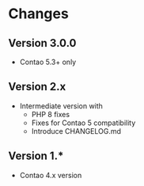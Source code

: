 # Changes


## Version 3.0.0

* Contao 5.3+ only


## Version 2.x

* Intermediate version with
  * PHP 8 fixes
  * Fixes for Contao 5 compatibility
  * Introduce CHANGELOG.md


## Version 1.*

* Contao 4.x version
